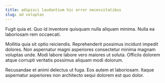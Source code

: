 ```yaml
---
title: adipisci laudantium hic error necessitatibus
slug: ad voluptas
---
```


Fugit quia et. Quo id inventore quisquam nulla aliquam minima. Nulla ea laboriosam rem occaecati.

Mollitia quia sit optio reiciendis. Reprehenderit possimus incidunt impedit dolores. Non aspernatur magni asperiores consectetur minima magnam voluptas unde. Modi labore labore vero maiores ut soluta. Officiis dolorem atque corrupti veritatis possimus aliquam modi dolorum.

Recusandae et animi delectus ut fuga. Eos autem et laboriosam. Itaque aspernatur asperiores non architecto sequi dolorem est quo dolor.
